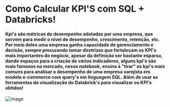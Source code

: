 # Como Calcular KPI'S com SQL + Databricks!

#### Kpi's são métricas de desempenho adotadas por uma empresa, que servem para medir o nível de desempenho, crescimento, retenção, etc. Por meio deles uma empresa ganha capacidade de gerenciamento e decisão, sempre procurando tomar diretrizes que fortaleçam os KPI's mais importantes do negócio, apesar da definição ser bastante esparsa, dando espaços para a criação de vários indicadores, alguns kpi's são mais famosos no mercado, nesse notebook, ensino à "tirar" os kpi's mais comuns para analisar o desempenho de uma empresa varejista em modelo e-commerce com query's em linguagem SQL. Além de usar as ferramentas  de visualização do Databrick's para visualizar os KPI's  obtidos!

![image](https://user-images.githubusercontent.com/85971408/136275699-c607111d-a3ca-4417-8926-5f29fdf972dd.png)
